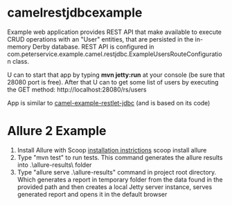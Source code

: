 # camelrestjdbcexample
Example web application provides REST API that make available to execute CRUD operations with an "User" entities, that are persisted in the in-memory Derby database. 
REST API is configured in com.peterservice.example.camel.restjdbc.ExampleUsersRouteConfiguration class. 

U can to start that app by typing **mvn jetty:run** at your console (be sure that 28080 port is free).
After that U can to get some list of users by executing the GET method: http://localhost:28080/rs/users

App is similar to [camel-example-restlet-jdbc](http://mvnrepository.com/artifact/org.apache.camel/camel-example-restlet-jdbc) (and is based on its code)

# Allure 2 Example
1. Install Allure with Scoop [installation instrictions](https://docs.qameta.io/allure/)
scoop install allure
2. Type "mvn test" to run tests. This command generates the allure results into .\allure-results\ folder
3. Type "allure serve .\allure-results" command in project root directory. Which generates a report in temporary folder from the data found in the provided path and then creates a local Jetty server instance, serves generated report and opens it in the default browser